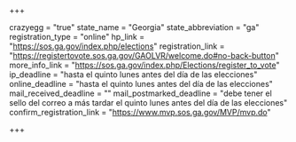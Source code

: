 +++

crazyegg = "true"
state_name = "Georgia"
state_abbreviation = "ga"
registration_type = "online"
hp_link = "https://sos.ga.gov/index.php/elections"
registration_link = "https://registertovote.sos.ga.gov/GAOLVR/welcome.do#no-back-button"
more_info_link = "https://sos.ga.gov/index.php/Elections/register_to_vote"
ip_deadline = "hasta el quinto lunes antes del día de las elecciones"
online_deadline = "hasta el quinto lunes antes del día de las elecciones"
mail_received_deadline = ""
mail_postmarked_deadline = "debe tener el sello del correo a más tardar el quinto lunes antes del día de las elecciones"
confirm_registration_link = "https://www.mvp.sos.ga.gov/MVP/mvp.do"

+++